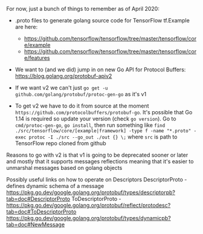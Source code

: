 For now, just a bunch of things to remember as of April 2020:

- .proto files to generate golang source code for TensorFlow tf.Example are here:
   - https://github.com/tensorflow/tensorflow/tree/master/tensorflow/core/example
   - https://github.com/tensorflow/tensorflow/tree/master/tensorflow/core/features

- We want to (and we did) jump in on new Go API for Protocol Buffers: https://blog.golang.org/protobuf-apiv2
- If we want v2 we can't just `go get -u github.com/golang/protobuf/protoc-gen-go` as it's v1
- To get v2 we have to do it from source at the moment `https://github.com/protocolbuffers/protobuf-go`.
It's possible that Go 1.14 is required so update your version (check `go version`).
Go to `cmd/protoc-gen-go`, `go install`, then run something like
`find ./src/tensorflow/core/[example|framework] -type f -name "*.proto" -exec protoc -I ./src --go_out ./out {} \;`
where `src` is path to TensorFlow repo cloned from github

Reasons to go with v2 is that v1 is going to be deprecated sooner or later and mostly that it supports messages reflections
meaning that it's easier to unmarshal messages based on golang objects

Possibly useful links on how to operate on Descriptors
DescriptorProto - defines dynamic schema of a message https://pkg.go.dev/google.golang.org/protobuf/types/descriptorpb?tab=doc#DescriptorProto
ToDescriptorProto - https://pkg.go.dev/google.golang.org/protobuf/reflect/protodesc?tab=doc#ToDescriptorProto
https://pkg.go.dev/google.golang.org/protobuf/types/dynamicpb?tab=doc#NewMessage
